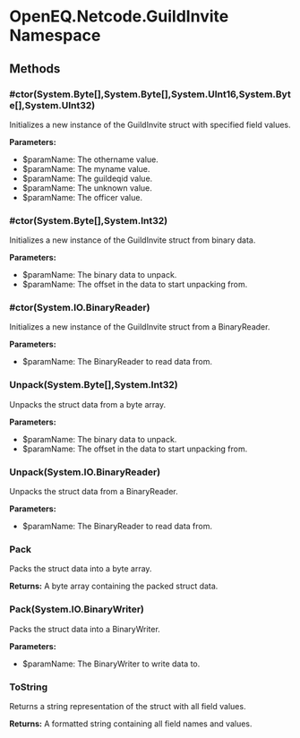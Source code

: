 ﻿# OpenEQ.Netcode.GuildInvite Namespace

## Methods

### #ctor(System.Byte[],System.Byte[],System.UInt16,System.Byte[],System.UInt32)

Initializes a new instance of the GuildInvite struct with specified field values.

**Parameters:**

- $paramName: The othername value.
- $paramName: The myname value.
- $paramName: The guildeqid value.
- $paramName: The unknown value.
- $paramName: The officer value.

### #ctor(System.Byte[],System.Int32)

Initializes a new instance of the GuildInvite struct from binary data.

**Parameters:**

- $paramName: The binary data to unpack.
- $paramName: The offset in the data to start unpacking from.

### #ctor(System.IO.BinaryReader)

Initializes a new instance of the GuildInvite struct from a BinaryReader.

**Parameters:**

- $paramName: The BinaryReader to read data from.

### Unpack(System.Byte[],System.Int32)

Unpacks the struct data from a byte array.

**Parameters:**

- $paramName: The binary data to unpack.
- $paramName: The offset in the data to start unpacking from.

### Unpack(System.IO.BinaryReader)

Unpacks the struct data from a BinaryReader.

**Parameters:**

- $paramName: The BinaryReader to read data from.

### Pack

Packs the struct data into a byte array.

**Returns:** A byte array containing the packed struct data.

### Pack(System.IO.BinaryWriter)

Packs the struct data into a BinaryWriter.

**Parameters:**

- $paramName: The BinaryWriter to write data to.

### ToString

Returns a string representation of the struct with all field values.

**Returns:** A formatted string containing all field names and values.


